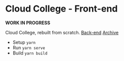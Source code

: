 # Cloud College - Front-end

**WORK IN PROGRESS**

Cloud College, rebuilt from scratch. [Back-end](https://github.com/yangchen29/Hack_up) [Archive](../../tree/archive)

- Setup `yarn`
- Run `yarn serve`
- Build `yarn build`
